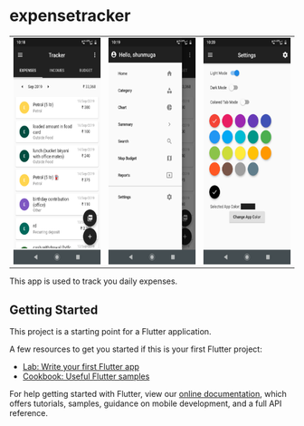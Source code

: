 # expensetracker

<table>
  <tr>
    <td>
      <img src="https://github.com/Shunmugathangam/expensetracker/blob/master/images/Home.png" width="200px" height="400"></img>
    </td>
    <td>
      <img src="https://github.com/Shunmugathangam/expensetracker/blob/master/images/Menu.png" width="200px" height="400"></img>
    </td>
    <td>
      <img src="https://github.com/Shunmugathangam/expensetracker/blob/master/images/Settings.png" width="200px" height="400"></img>
    </td>
  </tr>
 </table>
 
 This app is used to track you daily expenses.

## Getting Started

This project is a starting point for a Flutter application.

A few resources to get you started if this is your first Flutter project:

- [Lab: Write your first Flutter app](https://flutter.io/docs/get-started/codelab)
- [Cookbook: Useful Flutter samples](https://flutter.io/docs/cookbook)

For help getting started with Flutter, view our 
[online documentation](https://flutter.io/docs), which offers tutorials, 
samples, guidance on mobile development, and a full API reference.
